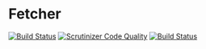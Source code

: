# Fetcher
[![Build Status](https://scrutinizer-ci.com/g/andela-eosuagwu/Fetcher/badges/build.png?b=master)](https://scrutinizer-ci.com/g/andela-eosuagwu/Fetcher/build-status/master)
[![Scrutinizer Code Quality](https://scrutinizer-ci.com/g/andela-eosuagwu/Fetcher/badges/quality-score.png?b=master)](https://scrutinizer-ci.com/g/andela-eosuagwu/Fetcher/?branch=master)
[![Build Status](https://travis-ci.org/andela-eosuagwu/Fetcher.svg?branch=master)](https://travis-ci.org/andela-eosuagwu/Fetcher)
